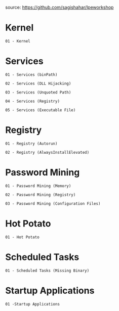 source: https://github.com/sagishahar/lpeworkshop

# Kernel

    01 - Kernel

# Services

    01 - Services (binPath)

    02 - Services (DLL Hijacking)

    03 - Services (Unquoted Path)

    04 - Services (Registry)

    05 - Services (Executable File)

# Registry

    01 - Registry (Autorun)
     
    02 - Registry (AlwaysInstallElevated)
     
# Password Mining
     
    01 - Password Mining (Memory)

    02 - Password Mining (Registry)
     
    03 - Password Mining (Configuration Files)

# Hot Potato

    01 - Hot Potato
     
# Scheduled Tasks 

    01 - Scheduled Tasks (Missing Binary)

# Startup Applications

    01 -Startup Applications





















